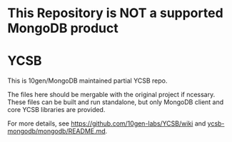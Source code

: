 # This Repository is NOT a supported MongoDB product

# YCSB

This is 10gen/MongoDB maintained partial YCSB repo.

The files here should be mergable with the original project if ncessary.  These files can be built and run standalone, but only MongoDB client and core YCSB libraries are provided.

For more details, see https://github.com/10gen-labs/YCSB/wiki and [ycsb-mongodb/mongodb/README.md](ycsb-mongodb/mongodb/README.md).
